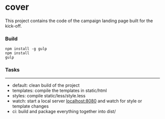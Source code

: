 cover
=====

This project contains the code of the campaign landing page built for the kick-off.

### Build
    npm install -g gulp
    npm install
    gulp


### Tasks
---
  - default: clean build of the project
  - templates: compile the templates in static/html
  - styles: compile static/less/style.less
  - watch: start a local server [localhost:8080](http://localhost:8080) and watch for style or template changes
  - ci: build and package everything together into dist/
